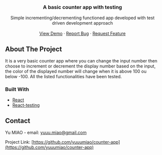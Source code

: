<!-- [![Contributors][contributors-shield]][https://github.com/yuuumiao/counter-app/graphs/contributors]
[![Forks][forks-shield]][https://github.com/yuuumiao/counter-app/network/members]
[![Issues][issues-shield]][https://github.com/yuuumiao/counter-app/issues]
[![LinkedIn][linkedin-shield]][https://www.linkedin.com/in/yuuumiao/] -->

<!-- PROJECT LOGO -->
<br />
<p align="center">

  <h3 align="center">A basic counter app with testing</h3>

  <p align="center">
    Simple incrementing/decrementing functioned app developed with test driven development approach
    <br />
    <br />
    <a href="https://yuuumiao.github.io/counter-app/">View Demo</a>
    ·
    <a href="https://github.com/yuuumiao/counter-app/issues">Report Bug</a>
    ·
    <a href="https://github.com/yuuumiao/counter-app/issues">Request Feature</a>
  </p>
</p>

<!-- ABOUT THE PROJECT -->

## About The Project

It is a very basic counter app where you can change the input number then choose to increment or decrement the display number based on the input, the color of the displayed number will change when it is above 100 ou below -100. All the listed functionalities have been tested.

### Built With

- [React]()
- [React-testing](https://github.com/yuuumiao/counter-app/tree/main/src/Counter/__test__)

<!-- CONTACT -->

## Contact

Yu MIAO - email: yuuu.miao@gmail.com

Project Link: [https://github.com/yuuumiao/counter-app](https://github.com/yuuumiao/counter-app)

